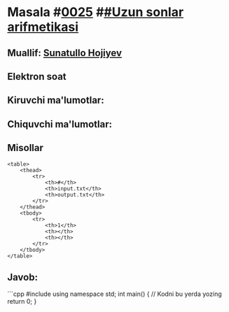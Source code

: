 
<h1>Masala #<a href="https://robocontest.uz/tasks/0025">0025</a> #<a href="https://robocontest.uz/tasks?category=2">#Uzun sonlar arifmetikasi</a></h1>
<h2> Muallif: <a href="https://robocontest.uz/profile/sunnat">Sunatullo Hojiyev</a></h2>
<h2>Elektron soat</h2>
<p></p>
<h2>Kiruvchi ma'lumotlar:</h2>
<p></p>
<h2>Chiquvchi ma'lumotlar:</h2>
<p></p>
<h2>Misollar</h2>

    <table>
        <thead>
            <tr>
                <th>#</th>
                <th>input.txt</th>
                <th>output.txt</th>
            </tr>
        </thead>
        <tbody>
            <tr>
                <th>1</th>
                <th></th>
                <th></th>
            </tr>
        </tbody>
    </table>
    
<h2>Javob:</h2>
```cpp
#include <iostream>
using namespace std;
int main()
{
    // Kodni bu yerda yozing
    return 0;
}
